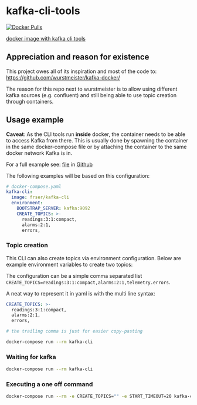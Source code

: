# kafka-cli-tools

[![Docker Pulls](https://img.shields.io/docker/pulls/frser/kafka-cli.svg)](https://hub.docker.com/r/frser/kafka-cli/)

[docker image with kafka cli tools](https://hub.docker.com/r/frser/kafka-cli/)

## Appreciation and reason for existence

This project owes all of its inspiration and most of the code to:
https://github.com/wurstmeister/kafka-docker/

The reason for this repo next to wurstmeister is to allow using different kafka sources (e.g.
confluent) and still being able to use topic creation through containers.

## Usage example

**Caveat**: As the CLI tools run **inside** docker, the container needs to be able to access
Kafka from there. This is usually done by spawning the container in the same docker-compose file
or by attaching the container to the same docker network Kafka is in.

For a full example see: [file](docker-compose.yaml) in
[Github](https://github.com/fr-ser/kafka-cli-tools/blob/master/docker-compose.yaml)

The following examples will be based on this configuration:

```yaml
# docker-compose.yaml
kafka-cli:
  image: frser/kafka-cli
  environment:
    BOOTSTRAP_SERVER: kafka:9092
    CREATE_TOPICS: >-
      readings:3:1:compact,
      alarms:2:1,
      errors,
```

### Topic creation

This CLI can also create topics via environment configuration. Below are example environment
variables to create two topics:

The configuration can be a simple comma separated list
`CREATE_TOPICS=readings:3:1:compact,alarms:2:1,telemetry.errors`.

A neat way to represent it in yaml is with the multi line syntax:

```yaml
CREATE_TOPICS: >-
  readings:3:1:compact,
  alarms:2:1,
  errors,

# the trailing comma is just for easier copy-pasting
```

```sh
docker-compose run --rm kafka-cli
```

### Waiting for kafka

```sh
docker-compose run --rm kafka-cli
```

### Executing a one off command

```sh
docker-compose run --rm -e CREATE_TOPICS="" -e START_TIMEOUT=20 kafka-cli kafka-topics.sh --list --bootstrap-server kafka:9092
```
